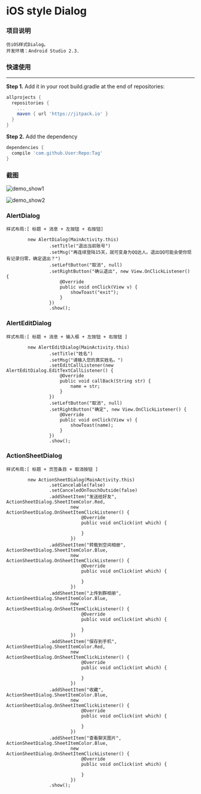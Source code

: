 # iOS style Dialog


### 项目说明
	仿iOS样式Dialog。 
	开发环境：Android Studio 2.3.

### 快速使用
--------

**Step 1.** Add it in your root build.gradle at the end of repositories:
```groovy
allprojects {
  repositories {
    ...
    maven { url 'https://jitpack.io' }
  }
}
```

**Step 2.** Add the dependency
```groovy
dependencies {
  compile 'com.github.User:Repo:Tag'
}
```
### 截图

![demo_show1](https://github.com/shaoshuai904/IOSDialog/blob/master/screens/demo_show1.png)

![demo_show2](https://github.com/shaoshuai904/IOSDialog/blob/master/screens/demo_show2.png)

###  AlertDialog

	样式布局:[ 标题 + 消息 + 左按钮 + 右按钮]
```
        new AlertDialog(MainActivity.this)
                .setTitle("退出当前账号")
                .setMsg("再连续登陆15天，就可变身为QQ达人。退出QQ可能会使你现有记录归零，确定退出？")
                .setLeftButton("取消", null)
                .setRightButton("确认退出", new View.OnClickListener() {
                    @Override
                    public void onClick(View v) {
                        showToast("exit");
                    }
                })
                .show();
```

### AlertEditDialog

	样式布局:[ 标题 + 消息 + 输入框 + 左按钮 + 右按钮 ]

```
        new AlertEditDialog(MainActivity.this)
                .setTitle("姓名")
                .setMsg("请输入您的真实姓名。")
                .setEditCallListener(new AlertEditDialog.EditTextCallListener() {
                    @Override
                    public void callBack(String str) {
                        name = str;
                    }
                })
                .setLeftButton("取消", null)
                .setRightButton("确定", new View.OnClickListener() {
                    @Override
                    public void onClick(View v) {
                        showToast(name);
                    }
                })
                .show();
```

### ActionSheetDialog

	样式布局:[ 标题 + 页签条目 + 取消按钮 ]

```
        new ActionSheetDialog(MainActivity.this)
                .setCancelable(false)
                .setCanceledOnTouchOutside(false)
                .addSheetItem("发送给好友", ActionSheetDialog.SheetItemColor.Red,
                        new ActionSheetDialog.OnSheetItemClickListener() {
                            @Override
                            public void onClick(int which) {

                            }
                        })
                .addSheetItem("转载到空间相册", ActionSheetDialog.SheetItemColor.Blue,
                        new ActionSheetDialog.OnSheetItemClickListener() {
                            @Override
                            public void onClick(int which) {

                            }
                        })
                .addSheetItem("上传到群相册", ActionSheetDialog.SheetItemColor.Blue,
                        new ActionSheetDialog.OnSheetItemClickListener() {
                            @Override
                            public void onClick(int which) {

                            }
                        })
                .addSheetItem("保存到手机", ActionSheetDialog.SheetItemColor.Red,
                        new ActionSheetDialog.OnSheetItemClickListener() {
                            @Override
                            public void onClick(int which) {

                            }
                        })
                .addSheetItem("收藏", ActionSheetDialog.SheetItemColor.Blue,
                        new ActionSheetDialog.OnSheetItemClickListener() {
                            @Override
                            public void onClick(int which) {

                            }
                        })
                .addSheetItem("查看聊天图片", ActionSheetDialog.SheetItemColor.Blue,
                        new ActionSheetDialog.OnSheetItemClickListener() {
                            @Override
                            public void onClick(int which) {

                            }
                        })
                .show();
```


 
